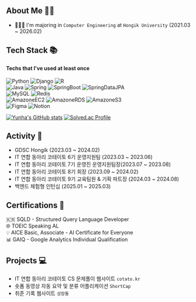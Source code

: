## About Me 👋🏼
- 👩🏻‍🎓 I'm majoring in `Computer Engineering` at `Hongik University` (2021.03 ~ 2026.02)

<!--
## 💻 My Github Stats 💻 
![Yun Ha Park's GitHub stats](https://github-readme-stats.vercel.app/api?username=yunhacandy&count_private=true&show_icons=true&layout=compact)


## Most Used Languages
![Top Langs](https://github-readme-stats.vercel.app/api/top-langs/?username=yunhacandy&&count_private=true&show_icons=true&layout=compact)
-->

## Tech Stack 📚
#### Techs that I've used at least once

![Python](https://img.shields.io/badge/Python-3776AB.svg?&style=for-the-badge&logo=Python&logoColor=white)
![Django](https://img.shields.io/badge/django-092E20?style=for-the-badge&logo=django&logoColor=white)
![R](https://img.shields.io/badge/R-276DC3.svg?&style=for-the-badge&logo=r&logoColor=white)  
![Java](https://img.shields.io/badge/Java-007396.svg?&style=for-the-badge&logo=Java&logoColor=white)
![Spring](https://img.shields.io/badge/Spring-6DB33F?style=for-the-badge&logo=Spring&logoColor=white)
![SpringBoot](https://img.shields.io/badge/SpringBoot-6DB33F?style=for-the-badge&logo=springboot&logoColor=white)
![SpringDataJPA](https://img.shields.io/badge/SpringDataJPA-6DB33F?style=for-the-badge&logo=springdatajpa&logoColor=white)  
![MySQL](https://img.shields.io/badge/MySQL-4479A1?style=for-the-badge&logo=MySQL&logoColor=white)
![Redis](https://img.shields.io/badge/Redis-DC382D?style=for-the-badge&logo=redis&logoColor=white)  
![AmazoneEC2](https://img.shields.io/badge/EC2-FF9900?style=for-the-badge&logo=amazonec2&logoColor=white)
![AmazoneRDS](https://img.shields.io/badge/RDS-527FFF?style=for-the-badge&logo=amazonrds&logoColor=white)
![AmazoneS3](https://img.shields.io/badge/S3-569A31?style=for-the-badge&logo=amazons3&logoColor=white)  
![Figma](https://img.shields.io/badge/Figma-F24E1E?style=for-the-badge&logo=figma&logoColor=white)
![Notion](https://img.shields.io/badge/Notion-000000?style=for-the-badge&logo=notion&logoColor=white)

[![Yunha's GitHub stats](https://github-readme-stats.vercel.app/api?username=yunhacandy&theme=tokyonight)](https://github.com/anuraghazra/github-readme-stats)
[![Solved.ac Profile](http://mazassumnida.wtf/api/v2/generate_badge?boj=yunhacandy)](https://solved.ac/yunhacandy/)

## Activity 👥
- GDSC Hongik (2023.03 ~ 2024.02)
- IT 연합 동아리 코테이토 6기 운영지원팀 (2023.03 ~ 2023.06)
- IT 연합 동아리 코테이토 7기 운영진 운영지원팀장(2023.07 ~ 2023.08)
- IT 연합 동아리 코테이토 8기 회장 (2023.09 ~ 2024.02)
- IT 연합 동아리 코테이토 9기 교육팀원 & 기획 파트장 (2024.03 ~ 2024.08)
- 백엔드 체험형 인턴십 (2025.01 ~ 2025.03)

## Certifications 🧾 
🇰🇷 SQLD - Structured Query Language Developer  
🌐 TOEIC Speaking AL   
💡 AICE Basic, Associate - AI Certificate for Everyone  
📊 GAIQ - Google Analytics Individual Qualification  

## Projects 💻
<!--
- 시각장애인을 위한 마약 탐지 어플리케이션 `WeedEyes`
-->
- IT 연합 동아리 코테이토 CS 문제풀이 웹사이트 `cotato.kr`
- 숏폼 동영상 자동 요약 및 분류 어플리케이션 `ShortCap`
- 취준 기록 웹사이트 `성장통`
